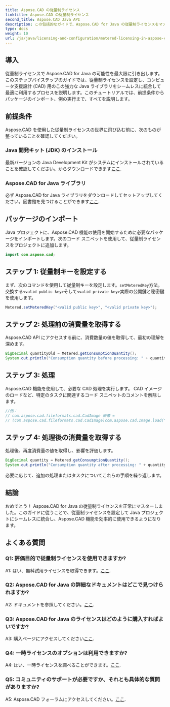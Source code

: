 ```yaml
---
title: Aspose.CAD の従量制ライセンス
linktitle: Aspose.CAD の従量制ライセンス
second_title: Aspose.CAD Java API
description: この包括的なガイドで、Aspose.CAD for Java の従量制ライセンスをマスターする方法を学びましょう。効率と費用対効果を高めるために CAD 処理を最適化します。
type: docs
weight: 10
url: /ja/java/licensing-and-configuration/metered-licensing-in-aspose-cad/
---
```

## 導入

従量制ライセンスで Aspose.CAD for Java の可能性を最大限に引き出します。このステップバイステップのガイドでは、従量制ライセンスを設定し、コンピュータ支援設計 (CAD) 用のこの強力な Java ライブラリをシームレスに統合して最適に利用するプロセスを説明します。このチュートリアルでは、前提条件からパッケージのインポート、例の実行まで、すべてを説明します。

## 前提条件

Aspose.CAD を使用した従量制ライセンスの世界に飛び込む前に、次のものが整っていることを確認してください。

### Java 開発キット (JDK) のインストール

最新バージョンの Java Development Kit がシステムにインストールされていることを確認してください。からダウンロードできます[ここ](https://www.oracle.com/java/technologies/javase-downloads.html).

### Aspose.CAD for Java ライブラリ

必ず Aspose.CAD for Java ライブラリをダウンロードしてセットアップしてください。図書館を見つけることができます[ここ](https://releases.aspose.com/cad/java/).

## パッケージのインポート

Java プロジェクトに、Aspose.CAD 機能の使用を開始するために必要なパッケージをインポートします。次のコード スニペットを使用して、従量制ライセンスをプロジェクトに追加します。

```java
import com.aspose.cad;
```

## ステップ 1: 従量制キーを設定する

まず、次のコマンドを使用して従量制キーを設定します。`setMeteredKey`方法。交換する`<valid public key>`そして`<valid private key>`実際の公開鍵と秘密鍵を使用します。

```java
Metered.setMeteredKey("<valid public key>", "<valid private key>");
```

## ステップ 2: 処理前の消費量を取得する

Aspose.CAD API にアクセスする前に、消費数量の値を取得して、最初の理解を深めます。

```java
BigDecimal quantityOld = Metered.getConsumptionQuantity();
System.out.println("Consumption quantity before processing: " + quantityOld);
```

## ステップ 3: 処理

Aspose.CAD 機能を使用して、必要な CAD 処理を実行します。 CAD イメージのロードなど、特定のタスクに関連するコード スニペットのコメントを解除します。

```java
//例：
// com.aspose.cad.fileformats.cad.CadImage 画像 =
// (com.aspose.cad.fileformats.cad.CadImage)com.aspose.cad.Image.load("BlockRefDgn.dwg");
```

## ステップ 4: 処理後の消費量を取得する

処理後、再度消費量の値を取得し、影響を評価します。

```java
BigDecimal quantity = Metered.getConsumptionQuantity();
System.out.println("Consumption quantity after processing: " + quantity);
```

必要に応じて、追加の処理またはタスクについてこれらの手順を繰り返します。

## 結論

おめでとう！ Aspose.CAD for Java の従量制ライセンスを正常にマスターしました。このガイドに従うことで、従量制ライセンスを設定して Java プロジェクトにシームレスに統合し、Aspose.CAD 機能を効率的に使用できるようになります。

## よくある質問

### Q1: 評価目的で従量制ライセンスを使用できますか?

 A1: はい、無料試用ライセンスを取得できます。[ここ](https://releases.aspose.com/).

### Q2: Aspose.CAD for Java の詳細なドキュメントはどこで見つけられますか?

 A2: ドキュメントを参照してください。[ここ](https://reference.aspose.com/cad/java/).

### Q3: Aspose.CAD for Java のライセンスはどのように購入すればよいですか?

 A3: 購入ページにアクセスしてください[ここ](https://purchase.aspose.com/buy).

### Q4: 一時ライセンスのオプションは利用できますか?

 A4: はい、一時ライセンスを調べることができます。[ここ](https://purchase.aspose.com/temporary-license/).

### Q5: コミュニティのサポートが必要ですか、それとも具体的な質問がありますか?

 A5: Aspose.CAD フォーラムにアクセスしてください。[ここ](https://forum.aspose.com/c/cad/19).